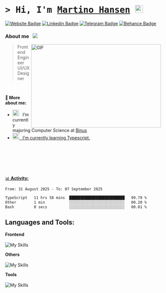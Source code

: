 # <samp>&gt; Hi, I'm <a href="https:marhansen.com" target="_blank">Martino Hansen</a> <img src="https://media.giphy.com/media/hvRJCLFzcasrR4ia7z/giphy.gif" width="25"> </samp>

[![Website Badge](https://img.shields.io/badge/website-000000?style=for-the-badge&logo=About.me&logoColor=white)](https://martinohansen.com)
[![Linkedin Badge](https://img.shields.io/badge/LinkedIn-0077B5?style=for-the-badge&logo=linkedin&logoColor=white)](https://www.linkedin.com/in/martino-hansen-290b90221/)
[![Telegram Badge](https://img.shields.io/badge/Telegram-2CA5E0?style=for-the-badge&logo=telegram&logoColor=white)](https://t.me/marhansen)
[![Behance Badge](https://img.shields.io/badge/Behance-0054F7?style=for-the-badge&logo=behance&logoColor=white)](https://www.behance.net/marhansen)

### About me &nbsp; ![](https://visitor-badge.glitch.me/badge?page_id=Gapur.Gapur)
<img align="right" alt="GIF" width="420" height="270"  src="https://user-images.githubusercontent.com/29340294/150726291-afd08470-3b21-4df6-8173-293ece555d4f.gif"/>

> Frontend Engineer
> <br>
> UI/UX Designer

</br>

**🙋 More about me:**

- <img src="https://github.com/Gapur/Gapur/blob/main/assets/developer.gif?raw=true" width="21" />&nbsp;&nbsp; I’m currently majoring Computer Science at <a href="https://binus.ac.id/">Binus
- <img src="https://github.com/Gapur/Gapur/blob/main/assets/lightning.gif?raw=true" width="21" />&nbsp;&nbsp; I’m currently learning Typescript.
</br>
</br>
</br>
</br>
</br>

📊 **Activity:**
<!--START_SECTION:waka-->

```txt
From: 31 August 2025 - To: 07 September 2025

TypeScript   11 hrs 58 mins  █████████████████████████   99.79 %
Other        1 min           ░░░░░░░░░░░░░░░░░░░░░░░░░   00.20 %
Bash         0 secs          ░░░░░░░░░░░░░░░░░░░░░░░░░   00.01 %
```

<!--END_SECTION:waka-->

## Languages and Tools:
**Frontend**
<br><br>
![My Skills](https://skillicons.dev/icons?i=js,react,typescript,next,html,css,tailwind,bootstrap,styledcomponents)

**Others**
<br><br>
![My Skills](https://skillicons.dev/icons?i=c,cpp,laravel,php,python,r,mysql)

**Tools**
<br><br>
![My Skills](https://skillicons.dev/icons?i=figma,xd,photoshop,premiere,ae,vscode,git,github)
